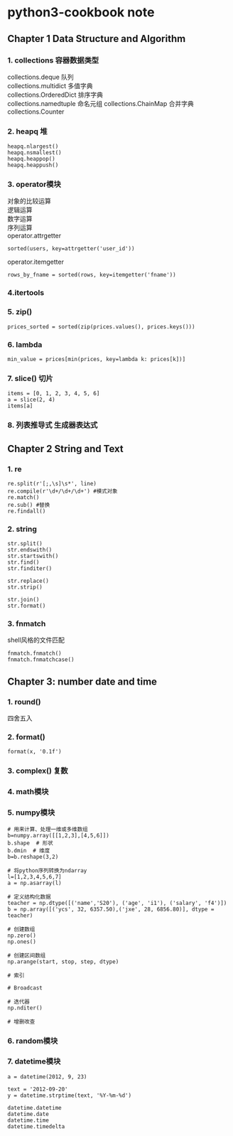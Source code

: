 # python3-cookbook note   

## Chapter 1 Data Structure and Algorithm    

### 1. collections 容器数据类型  
collections.deque 队列  
collections.multidict 多值字典   
collections.OrderedDict 排序字典  
collections.namedtuple 命名元组
collections.ChainMap 合并字典
collections.Counter  


### 2. heapq 堆
    heapq.nlargest()
    heapq.nsmallest()
    heapq.heappop()
    heapq.heappush()

### 3. operator模块
对象的比较运算  
逻辑运算  
数字运算  
序列运算  
operator.attrgetter 

    sorted(users, key=attrgetter('user_id'))

operator.itemgetter  

    rows_by_fname = sorted(rows, key=itemgetter('fname'))
### 4.itertools


### 5. zip()
    prices_sorted = sorted(zip(prices.values(), prices.keys()))

### 6. lambda
    min_value = prices[min(prices, key=lambda k: prices[k])]
### 7. slice() 切片
    items = [0, 1, 2, 3, 4, 5, 6]
    a = slice(2, 4)
    items[a]

### 8. 列表推导式 生成器表达式


## Chapter 2 String and Text

### 1. re
    re.split(r'[;,\s]\s*', line)  
    re.compile(r'\d+/\d+/\d+') #模式对象  
    re.match()  
    re.sub() #替换
    re.findall()


### 2. string
    str.split()   
    str.endswith()  
    str.startswith()  
    str.find()
    str.finditer()
    
    str.replace()
    str.strip()
    
    str.join()
    str.format()

### 3. fnmatch 
shell风格的文件匹配  

    fnmatch.fnmatch()
    fnmatch.fnmatchcase()


## Chapter 3: number date and time
### 1. round() 
四舍五入

### 2. format()
    format(x, '0.1f')

### 3. complex() 复数

### 4. math模块

### 5. numpy模块
    # 用来计算、处理一维或多维数组
    b=numpy.array([[1,2,3],[4,5,6]])
    b.shape  # 形状 
    b.dmin  # 维度
    b=b.reshape(3,2) 

    # 将python序列转换为ndarray
    l=[1,2,3,4,5,6,7] 
    a = np.asarray(l)
    
    # 定义结构化数据
    teacher = np.dtype([('name','S20'), ('age', 'i1'), ('salary', 'f4')])
    b = np.array([('ycs', 32, 6357.50),('jxe', 28, 6856.80)], dtype = teacher) 
    
    # 创建数组 
    np.zero()
    np.ones()
    
    # 创建区间数组
    np.arange(start, stop, step, dtype)
    
    # 索引
    
    # Broadcast
    
    # 迭代器
    np.nditer() 
    
    # 增删改查

### 6. random模块

### 7. datetime模块
    a = datetime(2012, 9, 23)

    text = '2012-09-20'
    y = datetime.strptime(text, '%Y-%m-%d')

    datetime.datetime
    datetime.date
    datetime.time
    datetime.timedelta






